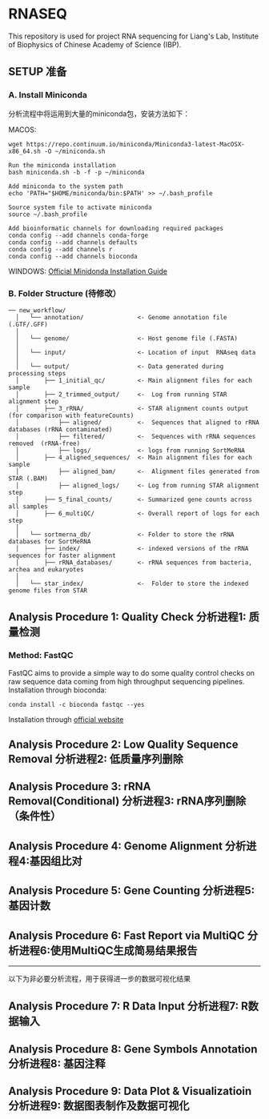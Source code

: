 # RNASEQ
This repository is used for project RNA sequencing for Liang's Lab, Institute of Biophysics of Chinese Academy of Science (IBP).
## SETUP 准备
### A. Install Miniconda 
分析流程中将运用到大量的miniconda包，安装方法如下：

MACOS:
```
wget https://repo.continuum.io/miniconda/Miniconda3-latest-MacOSX-x86_64.sh -O ~/miniconda.sh

Run the miniconda installation
bash miniconda.sh -b -f -p ~/miniconda

Add miniconda to the system path
echo 'PATH="$HOME/miniconda/bin:$PATH' >> ~/.bash_profile

Source system file to activate miniconda
source ~/.bash_profile

Add bioinformatic channels for downloading required packages
conda config --add channels conda-forge
conda config --add channels defaults
conda config --add channels r
conda config --add channels bioconda
```
WINDOWS:
[Official Minidonda Installation Guide](https://docs.conda.io/projects/conda/en/latest/user-guide/install/windows.html)
### B. Folder Structure (待修改）
```
── new_workflow/
  │   └── annotation/               <- Genome annotation file (.GTF/.GFF)
  │  
  │   └── genome/                   <- Host genome file (.FASTA)
  │  
  │   └── input/                    <- Location of input  RNAseq data
  │  
  │   └── output/                   <- Data generated during processing steps
  │       ├── 1_initial_qc/         <- Main alignment files for each sample
  │       ├── 2_trimmed_output/     <-  Log from running STAR alignment step
  │       ├── 3_rRNA/               <- STAR alignment counts output (for comparison with featureCounts)
  │           ├── aligned/          <-  Sequences that aligned to rRNA databases (rRNA contaminated)
  │           ├── filtered/         <-  Sequences with rRNA sequences removed  (rRNA-free)
  │           ├── logs/             <- logs from running SortMeRNA
  │       ├── 4_aligned_sequences/  <- Main alignment files for each sample
  │           ├── aligned_bam/      <-  Alignment files generated from STAR (.BAM)
  │           ├── aligned_logs/     <- Log from running STAR alignment step
  │       ├── 5_final_counts/       <- Summarized gene counts across all samples
  │       ├── 6_multiQC/            <- Overall report of logs for each step
  │  
  │   └── sortmerna_db/             <- Folder to store the rRNA databases for SortMeRNA
  │       ├── index/                <- indexed versions of the rRNA sequences for faster alignment
  │       ├── rRNA_databases/       <- rRNA sequences from bacteria, archea and eukaryotes
  │  
  │   └── star_index/               <-  Folder to store the indexed genome files from STAR 
```
## Analysis Procedure 1: Quality Check 分析进程1: 质量检测
### Method: FastQC
FastQC aims to provide a simple way to do some quality control checks on raw sequence data coming from high throughput sequencing pipelines.  
Installation through bioconda:  
```
conda install -c bioconda fastqc --yes
```
Installation through [official website](https://www.bioinformatics.babraham.ac.uk/projects/fastqc/)  



## Analysis Procedure 2: Low Quality Sequence Removal 分析进程2: 低质量序列删除
## Analysis Procedure 3: rRNA Removal(Conditional) 分析进程3: rRNA序列删除（条件性）
## Analysis Procedure 4: Genome Alignment 分析进程4:基因组比对
## Analysis Procedure 5: Gene Counting 分析进程5:基因计数
## Analysis Procedure 6: Fast Report via MultiQC 分析进程6:使用MultiQC生成简易结果报告
---
以下为非必要分析流程，用于获得进一步的数据可视化结果
## Analysis Procedure 7: R Data Input 分析进程7: R数据输入
## Analysis Procedure 8: Gene Symbols Annotation 分析进程8: 基因注释
## Analysis Procedure 9: Data Plot & Visualizatioin 分析进程9: 数据图表制作及数据可视化






